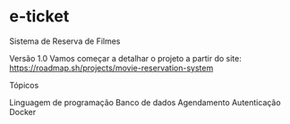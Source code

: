 # e-ticket
Sistema de Reserva de Filmes

Versão 1.0
Vamos começar a detalhar o projeto a partir do site: 
https://roadmap.sh/projects/movie-reservation-system



Tópicos

Linguagem de programação
Banco de dados
Agendamento
Autenticação
Docker
